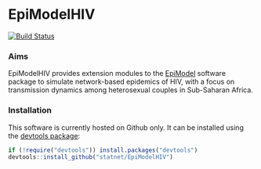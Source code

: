 # EpiModelHIV
[![Build Status](https://magnum.travis-ci.com/statnet/EpiModelHIV.svg?token=1GZDAJwjpScAxYMF1mqm&branch=master)](https://magnum.travis-ci.com/statnet/EpiModelHIV)

### Aims
EpiModelHIV provides extension modules to the [EpiModel](http://epimodel.org) software package to simulate network-based epidemics of HIV, with a focus on transmission dynamics among heterosexual couples in Sub-Saharan Africa. 

### Installation
This software is currently hosted on Github only. It can be installed using the <a href="https://github.com/hadley/devtools" target="_blank">devtools package</a>:
```r
if (!require("devtools")) install.packages("devtools")
devtools::install_github("statnet/EpiModelHIV")
```
